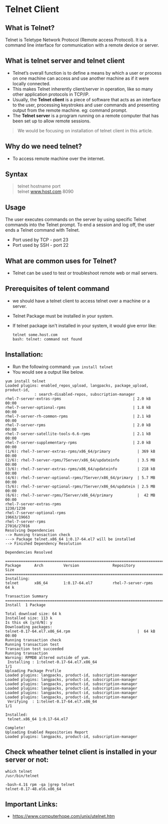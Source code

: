 # Telnet Client

## What is Telnet?

Telnet is Teletype Network Protocol (Remote access Protocol). It is a command line interface for communication with a remote device or server.

## What is telnet server and telnet client

 - Telnet’s overall function is to define a means by which a user or process on one machine can access and use another machine as if it were locally connected.
 - This makes Telnet inherently client/server in operation, like so many other application protocols in TCP/IP.
 - Usually, the **Telnet client** is a piece of software that acts as an interface to the user, processing keystrokes and user commands and presenting output from the remote machine. eg: command prompt.
 - The **Telnet server** is a program running on a remote computer that has been set up to allow remote sessions.

 > We would be focusing on installation of telnet client in this article.

## Why do we need telnet?
 - To access remote machine over the internet.

## Syntax
 > telnet hostname port <br>
   telnet www.host.com 8090

## Usage
The user executes commands on the server by using specific Telnet commands into the Telnet prompt. To end a session and log off, the user ends a Telnet command with Telnet.

- Port used by TCP - port 23
- Port used by SSH - port 22

## What are common uses for Telnet?
 - Telnet can be used to test or troubleshoot remote web or mail servers.


## Prerequisites of telent command

- we should have a telnet client to access telnet over a machine or a server.
- Telnet Package must be installed in your system.
- If telnet package isn't installed in your system, it would give error like:

  ```
  telnet some.host.com
  bash: telnet: command not found
  ```

## Installation:

 - Run the following command: ```yum install telnet```
 - You would see a output like below.

```
yum install telnet
Loaded plugins: enabled_repos_upload, langpacks, package_upload, product-id,
             : search-disabled-repos, subscription-manager
rhel-7-server-extras-rpms                                | 2.0 kB     00:00
rhel-7-server-optional-rpms                              | 1.8 kB     00:00
rhel-7-server-rh-common-rpms                             | 2.1 kB     00:00
rhel-7-server-rpms                                       | 2.0 kB     00:00
rhel-7-server-satellite-tools-6.6-rpms                   | 2.1 kB     00:00
rhel-7-server-supplementary-rpms                         | 2.0 kB     00:00
(1/6): rhel-7-server-extras-rpms/x86_64/primary            | 369 kB   00:00
(2/6): rhel-7-server-rpms/7Server/x86_64/updateinfo        | 3.5 MB   00:00
(3/6): rhel-7-server-extras-rpms/x86_64/updateinfo         | 218 kB   00:00
(4/6): rhel-7-server-optional-rpms/7Server/x86_64/primary  | 5.7 MB   00:00
(5/6): rhel-7-server-optional-rpms/7Server/x86_64/updatein | 2.5 MB   00:00
(6/6): rhel-7-server-rpms/7Server/x86_64/primary           |  42 MB   00:00
rhel-7-server-extras-rpms                                             1230/1230
rhel-7-server-optional-rpms                                         19663/19663
rhel-7-server-rpms                                                  27016/27016
Resolving Dependencies
--> Running transaction check
---> Package telnet.x86_64 1:0.17-64.el7 will be installed
--> Finished Dependency Resolution

Dependencies Resolved

================================================================================
Package      Arch         Version               Repository                Size
================================================================================
Installing:
telnet       x86_64       1:0.17-64.el7         rhel-7-server-rpms        64 k

Transaction Summary
================================================================================
Install  1 Package

Total download size: 64 k
Installed size: 113 k
Is this ok [y/d/N]: y
Downloading packages:
telnet-0.17-64.el7.x86_64.rpm                              |  64 kB   00:00
Running transaction check
Running transaction test
Transaction test succeeded
Running transaction
Warning: RPMDB altered outside of yum.
 Installing : 1:telnet-0.17-64.el7.x86_64                                  1/1
Uploading Package Profile
Loaded plugins: langpacks, product-id, subscription-manager
Loaded plugins: langpacks, product-id, subscription-manager
Loaded plugins: langpacks, product-id, subscription-manager
Loaded plugins: langpacks, product-id, subscription-manager
Loaded plugins: langpacks, product-id, subscription-manager
Loaded plugins: langpacks, product-id, subscription-manager
 Verifying  : 1:telnet-0.17-64.el7.x86_64                                  1/1

Installed:
 telnet.x86_64 1:0.17-64.el7

Complete!
Uploading Enabled Repositories Report
Loaded plugins: langpacks, product-id, subscription-manager

```

## Check wheather telnet client is installed in your server or not:

```
which telnet
/usr/bin/telnet

-bash-4.1$ rpm -qa |grep telnet
telnet-0.17-48.el6.x86_64

```

## Important Links:
  - https://www.computerhope.com/unix/utelnet.htm
